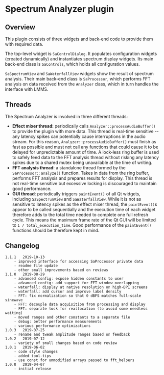 # Spectrum Analyzer plugin

## Overview

This plugin consists of three widgets and back-end code to provide them with required data.

The top-level widget is `SaControlDialog`. It populates configuration widgets (created dynamically) and instantiates spectrum display widgets. Its main back-end class is `SaControls`, which holds all configuration values.

`SaSpectrumView` and `SaWaterfallView` widgets show the result of spectrum analysis. Their main back-end class is `SaProcessor`, which performs FFT analysis on data received from the `Analyzer` class, which in turn handles the interface with LMMS.

## Threads

The Spectrum Analyzer is involved in three different threads:
 - **Effect mixer thread**: periodically calls `Analyzer::processAudioBuffer()` to provide the plugin with more data. This thread is real-time sensitive -- any latency spikes can potentially cause interruptions in the audio stream. For this reason, `Analyzer::processAudioBuffer()` must finish as fast as possible and must not call any functions that could cause it to be delayed for unpredictable amount of time. A lock-less ring buffer is used to safely feed data to the FFT analysis thread without risking any latency spikes due to a shared mutex being unavailable at the time of writing.
 - **FFT analysis thread**: a standalone thread formed by the `SaProcessor::analyze()` function. Takes in data from the ring buffer, performs FFT analysis and prepares results for display. This thread is not real-time sensitive but excessive locking is discouraged to maintain good performance.
 - **GUI thread**: periodically triggers `paintEvent()` of all Qt widgets, including `SaSpectrumView` and `SaWaterfallView`. While it is not as sensitive to latency spikes as the effect mixer thread, the `paintEvent()`s appear to be called sequentially and the execution time of each widget therefore adds to the total time needed to complete one full refresh cycle. This means the maximum frame rate of the Qt GUI will be limited to `1 / total_execution_time`. Good performance of the `paintEvent()` functions should be therefore kept in mind.


## Changelog
	1.1.1	2019-10-13
		- improved interface for accessing SaProcessor private data
		- readme file update
		- other small improvements based on reviews
	1.1.0	2019-08-29
		- advanced config: expose hidden constants to user
		- advanced config: add support for FFT window overlapping
		- waterfall: display at native resolution on high-DPI screens
		- waterfall: add cursor and improve label density
		- FFT: fix normalization so that 0 dBFS matches full-scale sinewave
		- FFT: decouple data acquisition from processing and display
		- FFT: separate lock for reallocation (to avoid some needless waiting)
		- moved ranges and other constants to a separate file
		- debug: better performance measurements
		- various performance optimizations
	1.0.3	2019-07-25
		- rename and tweak amplitude ranges based on feedback
	1.0.2	2019-07-12
		- variety of small changes based on code review
	1.0.1	2019-06-02
		- code style changes
		- added tool-tips
		- use const for unmodified arrays passed to fft_helpers
	1.0.0	2019-04-07
		- initial release
